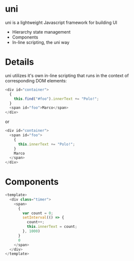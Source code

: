# uni

uni is a lightweight Javascript framework for building UI

- Hierarchy state management
- Components
- In-line scripting, the uni way

# Details

uni utilizes it's own in-line scripting that runs in the context of corresponding DOM elements:

```js
<div id="container">
  {
    this.find("#foo").innerText += "Polo!";
  }
  <span id="foo">Marco</span>
</div>
```
or
```js
<div id="container">
  <span id="foo">
    {
      this.innerText += "Polo!";
    }
    Marco
  </span>
</div>
```
# Components
```js
<template>
  <div class="timer">
    <span>
      {
        var count = 0;
        setInterval(() => {
          count++;
          this.innerText = count;
        }, 1000)
      }
      0
    </span>
  </div>
</template>
```
